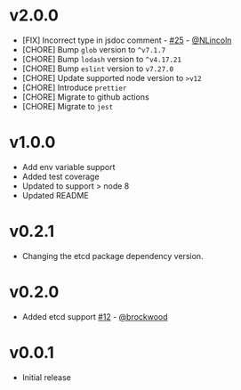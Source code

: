 # v2.0.0

* [FIX] Incorrect type in jsdoc comment - [#25](https://github.com/C2FO/gofigure/pull/25) - [@NLincoln](https://github.com/NLincoln)
* [CHORE] Bump `glob` version to `^v7.1.7`
* [CHORE] Bump `lodash` version to `^v4.17.21`
* [CHORE] Bump `eslint` version to `v7.27.0`
* [CHORE] Update supported node version to `>v12`
* [CHORE] Introduce `prettier`
* [CHORE] Migrate to github actions
* [CHORE] Migrate to `jest`

# v1.0.0

* Add env variable support
* Added test coverage
* Updated to support > node 8
* Updated README

# v0.2.1

* Changing the etcd package dependency version.

# v0.2.0

* Added etcd support [#12](https://github.com/C2FO/gofigure/pull/12) - [@brockwood](https://github.com/brockwood)

# v0.0.1

* Initial release
